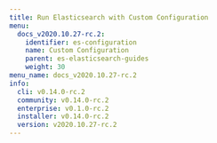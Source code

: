 ```yaml
---
title: Run Elasticsearch with Custom Configuration
menu:
  docs_v2020.10.27-rc.2:
    identifier: es-configuration
    name: Custom Configuration
    parent: es-elasticsearch-guides
    weight: 30
menu_name: docs_v2020.10.27-rc.2
info:
  cli: v0.14.0-rc.2
  community: v0.14.0-rc.2
  enterprise: v0.1.0-rc.2
  installer: v0.14.0-rc.2
  version: v2020.10.27-rc.2
---
```



